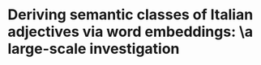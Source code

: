 # Deriving semantic classes of Italian adjectives via word embeddings: \\a large-scale investigation

